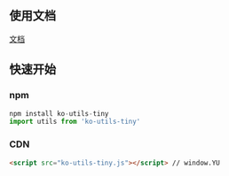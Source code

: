 ## 使用文档

[文档](https://liangjiayu.github.io/ko-utils-tiny)

## 快速开始

### npm

```javascript
npm install ko-utils-tiny
import utils from 'ko-utils-tiny'
```

### CDN

```html
<script src="ko-utils-tiny.js"></script> // window.YU
```





